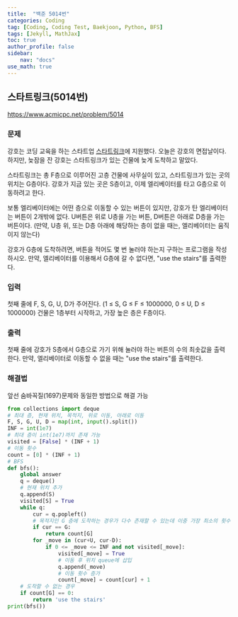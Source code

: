 ```yaml
---
title:  "백준 5014번"
categories: Coding
tag: [Coding, Coding Test, Baekjoon, Python, BFS]
tags: [Jekyll, MathJax]
toc: true
author_profile: false
sidebar:
    nav: "docs"
use_math: true
---
```


## 스타트링크(5014번)

<https://www.acmicpc.net/problem/5014>

### 문제

강호는 코딩 교육을 하는 스타트업 [스타트링크](https://startlink.io/)에 지원했다. 오늘은 강호의 면접날이다. 하지만, 늦잠을 잔 강호는 스타트링크가 있는 건물에 늦게 도착하고 말았다.

스타트링크는 총 F층으로 이루어진 고층 건물에 사무실이 있고, 스타트링크가 있는 곳의 위치는 G층이다. 강호가 지금 있는 곳은 S층이고, 이제 엘리베이터를 타고 G층으로 이동하려고 한다.

보통 엘리베이터에는 어떤 층으로 이동할 수 있는 버튼이 있지만, 강호가 탄 엘리베이터는 버튼이 2개밖에 없다. U버튼은 위로 U층을 가는 버튼, D버튼은 아래로 D층을 가는 버튼이다. (만약, U층 위, 또는 D층 아래에 해당하는 층이 없을 때는, 엘리베이터는 움직이지 않는다)

강호가 G층에 도착하려면, 버튼을 적어도 몇 번 눌러야 하는지 구하는 프로그램을 작성하시오. 만약, 엘리베이터를 이용해서 G층에 갈 수 없다면, "use the stairs"를 출력한다.

### 입력

첫째 줄에 F, S, G, U, D가 주어진다. (1 ≤ S, G ≤ F ≤ 1000000, 0 ≤ U, D ≤ 1000000) 건물은 1층부터 시작하고, 가장 높은 층은 F층이다.

### 출력

첫째 줄에 강호가 S층에서 G층으로 가기 위해 눌러야 하는 버튼의 수의 최솟값을 출력한다. 만약, 엘리베이터로 이동할 수 없을 때는 "use the stairs"를 출력한다.



### 해결법

앞선 숨바꼭질(1697)문제와 동일한 방법으로 해결 가능   
``` python
from collections import deque
# 최대 층, 현재 위치, 목적지, 위로 이동, 아래로 이동
F, S, G, U, D = map(int, input().split())
INF = int(1e7)
# 최대 층이 int(1e7)까지 존재 가능
visited = [False] * (INF + 1)
# 이동 횟수
count = [0] * (INF + 1)
# BFS
def bfs():
    global answer
    q = deque()
    # 현재 위치 추가
    q.append(S)
    visited[S] = True
    while q:
        cur = q.popleft()
        # 목적지인 G 층에 도착하는 경우가 다수 존재할 수 있는데 이중 가장 최소의 횟수로 도착 한 경우로 선택
        if cur == G:
            return count[G]
        for _move in (cur+U, cur-D):
            if 0 <= _move <= INF and not visited[_move]:
                visited[_move] = True
                # 이동 후 위치 queue에 삽입
                q.append(_move)
                # 이동 횟수 증가
                count[_move] = count[cur] + 1
    # 도착할 수 없는 경우
    if count[G] == 0:
        return 'use the stairs'
print(bfs())
```



